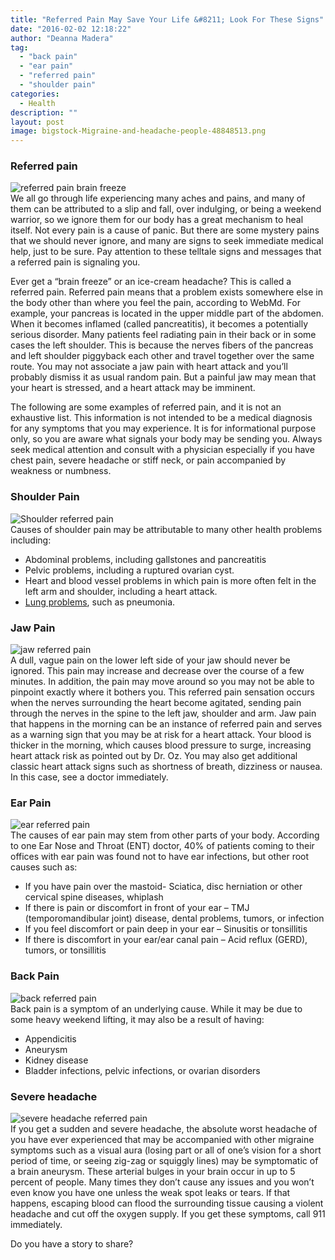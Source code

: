 ```yaml
---
title: "Referred Pain May Save Your Life &#8211; Look For These Signs"
date: "2016-02-02 12:18:22"
author: "Deanna Madera"
tag:
  - "back pain"
  - "ear pain"
  - "referred pain"
  - "shoulder pain"
categories:
  - Health
description: ""
layout: post
image: bigstock-Migraine-and-headache-people-48848513.png
---
```


### Referred pain

![referred pain brain freeze](/posts/bigstock-Woman-With-Hypersensitive-Teet-31611314.jpg)  
We all go through life experiencing many aches and pains, and many of them can be attributed to a slip and fall, over indulging, or being a weekend warrior, so we ignore them for our body has a great mechanism to heal itself. Not every pain is a cause of panic. But there are some mystery pains that we should never ignore, and many are signs to seek immediate medical help, just to be sure. Pay attention to these telltale signs and messages that a referred pain is signaling you.

Ever get a “brain freeze” or an ice-cream headache? This is called a referred pain. Referred pain means that a problem exists somewhere else in the body other than where you feel the pain, according to WebMd. For example, your pancreas is located in the upper middle part of the abdomen. When it becomes inflamed (called pancreatitis), it becomes a potentially serious disorder. Many patients feel radiating pain in their back or in some cases the left shoulder. This is because the nerves fibers of the pancreas and left shoulder piggyback each other and travel together over the same route. You may not associate a jaw pain with heart attack and you’ll probably dismiss it as usual random pain. But a painful jaw may mean that your heart is stressed, and a heart attack may be imminent.

The following are some examples of referred pain, and it is not an exhaustive list. This information is not intended to be a medical diagnosis for any symptoms that you may experience. It is for informational purpose only, so you are aware what signals your body may be sending you. Always seek medical attention and consult with a physician especially if you have chest pain, severe headache or stiff neck, or pain accompanied by weakness or numbness.

### Shoulder Pain

![Shoulder referred pain](/posts/bigstock-Woman-With-Pain-In-Shoulder-P-98598713.jpg)  
Causes of shoulder pain may be attributable to many other health problems including:

- Abdominal problems, including gallstones and pancreatitis
- Pelvic problems, including a ruptured ovarian cyst.
- Heart and blood vessel problems in which pain is more often felt in the left arm and shoulder, including a heart attack.
- [Lung problems](/7-houseplants-that-improve-your-health-and-clean-pollutants-from-your-home), such as pneumonia.

### Jaw Pain

![jaw referred pain](/posts/bigstock-Jaw-Pain-In-Older-Man-69029920.jpg)  
A dull, vague pain on the lower left side of your jaw should never be ignored. This pain may increase and decrease over the course of a few minutes. In addition, the pain may move around so you may not be able to pinpoint exactly where it bothers you. This referred pain sensation occurs when the nerves surrounding the heart become agitated, sending pain through the nerves in the spine to the left jaw, shoulder and arm. Jaw pain that happens in the morning can be an instance of referred pain and serves as a warning sign that you may be at risk for a heart attack. Your blood is thicker in the morning, which causes blood pressure to surge, increasing heart attack risk as pointed out by Dr. Oz. You may also get additional classic heart attack signs such as shortness of breath, dizziness or nausea. In this case, see a doctor immediately.

### Ear Pain

![ear referred pain](/posts/bigstock-Young-woman-with-a-pain-in-her-76862783-300x267.jpg)  
The causes of ear pain may stem from other parts of your body. According to one Ear Nose and Throat (ENT) doctor, 40% of patients coming to their offices with ear pain was found not to have ear infections, but other root causes such as:

- If you have pain over the mastoid- Sciatica, disc herniation or other cervical spine diseases, whiplash
- If there is pain or discomfort in front of your ear – TMJ (temporomandibular joint) disease, dental problems, tumors, or infection
- If you feel discomfort or pain deep in your ear – Sinusitis or tonsillitis
- If there is discomfort in your ear/ear canal pain – Acid reflux (GERD), tumors, or tonsillitis

### Back Pain

![back referred pain](/posts/bigstock-Backache-concept-bending-over-96285692.jpg)  
Back pain is a symptom of an underlying cause. While it may be due to some heavy weekend lifting, it may also be a result of having:

- Appendicitis
- Aneurysm
- Kidney disease
- Bladder infections, pelvic infections, or ovarian disorders

### Severe headache

![severe headache referred pain](/posts/bigstock-Business-Woman-Stress-And-Head-52797175-1024x768.jpg)  
If you get a sudden and severe headache, the absolute worst headache of you have ever experienced that may be accompanied with other migraine symptoms such as a visual aura (losing part or all of one’s vision for a short period of time, or seeing zig-zag or squiggly lines) may be symptomatic of a brain aneurysm. These arterial bulges in your brain occur in up to 5 percent of people. Many times they don’t cause any issues and you won’t even know you have one unless the weak spot leaks or tears. If that happens, escaping blood can flood the surrounding tissue causing a violent headache and cut off the oxygen supply. If you get these symptoms, call 911 immediately.

Do you have a story to share?
